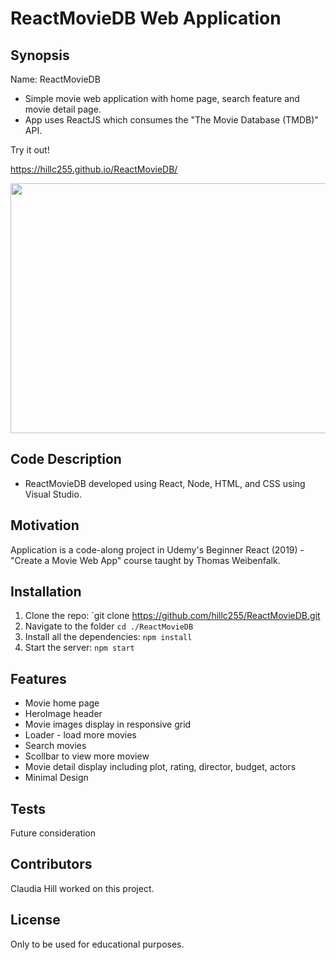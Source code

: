 #  ReactMovieDB Web Application

## Synopsis

Name:  ReactMovieDB

* Simple movie web application with home page, search feature and movie detail page.  
* App uses ReactJS which consumes the "The Movie Database (TMDB)" API. 

Try it out!
 
<https://hillc255.github.io/ReactMovieDB/>


<p align="center">
 <kbd><img width="533" height="400" src="readme_assets/reactmoviedb.gif"></kbd>
</p>



## Code Description

* ReactMovieDB developed using React, Node, HTML, and CSS using Visual Studio.

## Motivation

Application is a code-along project in Udemy's Beginner React (2019) - "Create a Movie Web App" course taught by Thomas Weibenfalk.


## Installation

1. Clone the repo: `git clone https://github.com/hillc255/ReactMovieDB.git
2. Navigate to the folder `cd ./ReactMovieDB`
3. Install all the dependencies: `npm install`
4. Start the server: `npm start`


## Features

* Movie home page
* HeroImage header
* Movie images display in responsive grid
* Loader - load more movies
* Search movies
* Scollbar  to view more moview
* Movie detail display including plot, rating, director, budget, actors
* Minimal Design

## Tests

Future consideration

## Contributors

Claudia Hill worked on this project.

## License

Only to be used for educational purposes.

